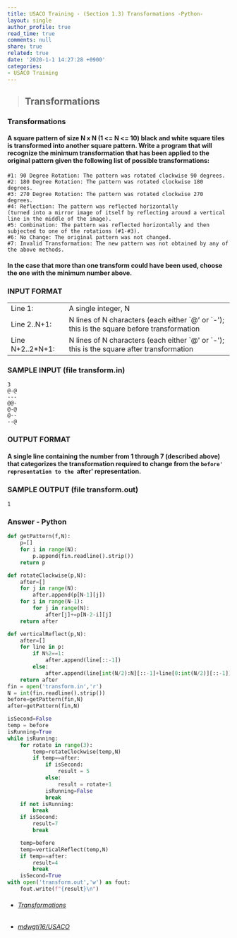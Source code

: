 ```yaml
---
title: USACO Training - (Section 1.3) Transformations -Python-
layout: single
author_profile: true
read_time: true
comments: null
share: true
related: true
date: '2020-1-1 14:27:28 +0900'
categories:
- USACO Training
---
```


> ## Transformations

### Transformations
#### A square pattern of size N x N (1 <= N <= 10) black and white square tiles is transformed into another square pattern. Write a program that will recognize the minimum transformation that has been applied to the original pattern given the following list of possible transformations:

	#1: 90 Degree Rotation: The pattern was rotated clockwise 90 degrees.
	#2: 180 Degree Rotation: The pattern was rotated clockwise 180 degrees.
	#3: 270 Degree Rotation: The pattern was rotated clockwise 270 degrees.
	#4: Reflection: The pattern was reflected horizontally 
	(turned into a mirror image of itself by reflecting around a vertical line in the middle of the image).
	#5: Combination: The pattern was reflected horizontally and then subjected to one of the rotations (#1-#3).
	#6: No Change: The original pattern was not changed.
	#7: Invalid Transformation: The new pattern was not obtained by any of the above methods.

#### In the case that more than one transform could have been used, choose the one with the minimum number above.

### INPUT FORMAT
<table>
<tbody><tr> <td> Line 1: </td> <td> A single integer, N </td> </tr>
<tr> <td> Line 2..N+1: </td> <td> N lines of N characters (each either
		`@' or `-'); this is the square before
		transformation</td> </tr>
<tr> <td> Line N+2..2*N+1: </td> <td> N lines of N characters (each either
		`@' or `-'); this is the square after transformation</td>
		</tr>
</tbody>
</table>

### SAMPLE INPUT (file transform.in)
	3
	@-@
	---
	@@-
	@-@
	@--
	--@
	
### OUTPUT FORMAT
#### A single line containing the number from 1 through 7 (described above) that categorizes the transformation required to change from the `before' representation to the `after' representation.

### SAMPLE OUTPUT (file transform.out)
	1

### Answer - Python
```python
def getPattern(f,N):
	p=[]
	for i in range(N):
		p.append(fin.readline().strip())
	return p

def rotateClockwise(p,N):
	after=[]
	for j in range(N):
		after.append(p[N-1][j])
	for i in range(N-1):
		for j in range(N):
			after[j]+=p[N-2-i][j]
	return after

def verticalReflect(p,N):
	after=[]
	for line in p:
		if N%2==1:
			after.append(line[::-1])
		else:
			after.append(line[int(N/2):N][::-1]+line[0:int(N/2)][::-1])
	return after
fin = open('transform.in','r')
N = int(fin.readline().strip())
before=getPattern(fin,N)
after=getPattern(fin,N)

isSecond=False
temp = before
isRunning=True
while isRunning:
	for rotate in range(3):
		temp=rotateClockwise(temp,N)
		if temp==after:
			if isSecond:
				result = 5
			else:
				result = rotate+1
			isRunning=False
			break
	if not isRunning:
		break
	if isSecond:
		result=7
		break

	temp=before
	temp=verticalReflect(temp,N)
	if temp==after:
		result=4
		break
	isSecond=True
with open('transform.out','w') as fout:
	fout.write(f"{result}\n")
```

* ###### [Transformations]
* ###### [mdwgti16/USACO]

[Transformations]: https://train.usaco.org/usacoprob2?a=miQqOSmwjhm&S=transform
[mdwgti16/USACO]: https://github.com/mdwgti16/USACO/tree/master/USACO/Chapter%201/Section%201.3